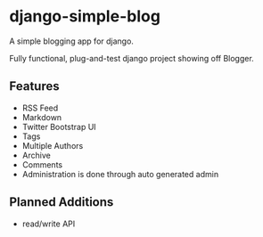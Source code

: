django-simple-blog
==================

A simple blogging app for django.

Fully functional, plug-and-test django project showing off Blogger.

Features
--------

* RSS Feed 
* Markdown 
* Twitter Bootstrap UI
* Tags 
* Multiple Authors
* Archive 
* Comments
* Administration is done through auto generated admin

Planned Additions
-----------------
* read/write API